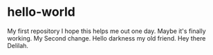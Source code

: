 # hello-world
My first repository
I hope this helps me out one day. Maybe it's finally working.
My Second change.
Hello darkness my old friend.
Hey there Delilah.
